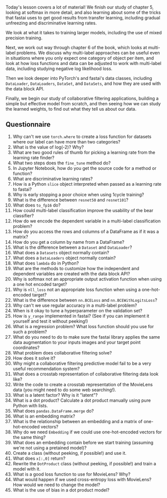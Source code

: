 Today's lesson covers a lot of material! We finish our study of chapter 5, looking at softmax in more detail, and also learning about some of the tricks that fastai uses to get good results from transfer learning, including gradual unfreezing and discriminative learning rates.

We look at what it takes to training larger models, including the use of mixed precision training.

Next, we work out way through chapter 6 of the book, which looks at multi-label problems. We discuss why multi-label approaches can be useful even in situations where you only expect one category of object per item, and look at how loss functions and data can be adjusted to work with multi-label data, including studying negative log likelihood loss.

Then we look deeper into PyTorch's and fastai's data classes, including `DataLoader`, `DataLoaders`, `DataSet`, and `DataSets`, and how they are used with the data block API.

Finally, we begin our study of collaborative filtering applications, building a simple but effective model from scratch, and then seeing how we can study the learned weights, to find out what they tell us about our data.

## Questionnaire

1. Why can't we use `torch.where` to create a loss function for datasets where our label can have more than two categories?
1. What is the value of log(-2)? Why?
1. What are two good rules of thumb for picking a learning rate from the learning rate finder?
1. What two steps does the `fine_tune` method do?
1. In Jupyter Notebook, how do you get the source code for a method or function?
1. What are discriminative learning rates?
1. How is a Python `slice` object interpreted when passed as a learning rate to fastai?
1. Why is early stopping a poor choice when using 1cycle training?
1. What is the difference between `resnet50` and `resnet101`?
1. What does `to_fp16` do?
1. How could multi-label classification improve the usability of the bear classifier?
1. How do we encode the dependent variable in a multi-label classification problem?
1. How do you access the rows and columns of a DataFrame as if it was a matrix?
1. How do you get a column by name from a DataFrame?
1. What is the difference between a `Dataset` and `DataLoader`?
1. What does a `Datasets` object normally contain?
1. What does a `DataLoaders` object normally contain?
1. What does `lambda` do in Python?
1. What are the methods to customize how the independent and dependent variables are created with the data block API?
1. Why is softmax not an appropriate output activation function when using a one hot encoded target?
1. Why is `nll_loss` not an appropriate loss function when using a one-hot-encoded target?
1. What is the difference between `nn.BCELoss` and `nn.BCEWithLogitsLoss`?
1. Why can't we use regular accuracy in a multi-label problem?
1. When is it okay to tune a hyperparameter on the validation set?
1. How is `y_range` implemented in fastai? (See if you can implement it yourself and test it without peeking!)
1. What is a regression problem? What loss function should you use for such a problem?
1. What do you need to do to make sure the fastai library applies the same data augmentation to your inputs images and your target point coordinates?
1. What problem does collaborative filtering solve?
1. How does it solve it?
1. Why might a collaborative filtering predictive model fail to be a very useful recommendation system?
1. What does a crosstab representation of collaborative filtering data look like?
1. Write the code to create a crosstab representation of the MovieLens data (you might need to do some web searching!).
1. What is a latent factor? Why is it "latent"?
1. What is a dot product? Calculate a dot product manually using pure Python with lists.
1. What does `pandas.DataFrame.merge` do?
1. What is an embedding matrix?
1. What is the relationship between an embedding and a matrix of one-hot-encoded vectors?
1. Why do we need `Embedding` if we could use one-hot-encoded vectors for the same thing?
1. What does an embedding contain before we start training (assuming we're not using a pretained model)?
1. Create a class (without peeking, if possible!) and use it.
1. What does `x[:,0]` return?
1. Rewrite the `DotProduct` class (without peeking, if possible!) and train a model with it.
1. What is a good loss function to use for MovieLens? Why? 
1. What would happen if we used cross-entropy loss with MovieLens? How would we need to change the model?
1. What is the use of bias in a dot product model?